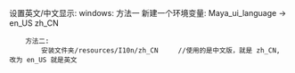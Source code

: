 
设置英文/中文显示:
    windows:
        方法一
            新建一个环境变量:
                Maya_ui_language -> en_US
                zh_CN

        方法二:
            安装文件夹/resources/I10n/zh_CN     //使用的是中文版，就是 zh_CN, 改为 en_US 就是英文
